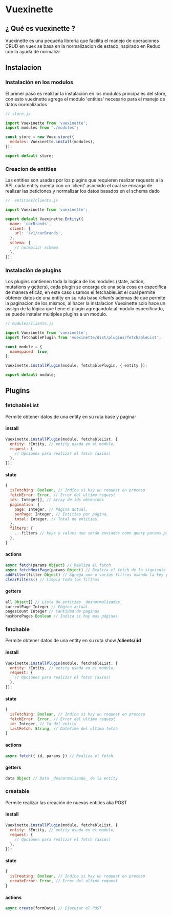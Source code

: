 # Vuexinette

## ¿ Qué es vuexinette ?

Vuexinette es una pequeña libreria que facilita el manejo de operaciones CRUD en vuex se basa en la normalizacion de estado inspirado en Redux con la ayuda de normalizr

## Instalacion

### Instalación en los modulos
El primer paso es realizar la instalacion en los modulos principales del store, con esto vuexinette agrega el modulo 'entities' necesario para el manejo de datos normalizados

```js
// store.js

import Vuexinette from 'vuexinette';
import modules from './modules';

const store = new Vuex.store({
  modules: Vuexinette.install(modules),
});

export default store;
```

### Creacion de entities
Las entities son usadas por los plugins que requieren realizar requests a la API, cada entity cuenta con un 'client' asociado el cual se encarga de realizar las peticiones y normalizar los datos basados en el schema dado

```js
//  entities/clients.js

import Vuexinette from 'vuexinette';

export default Vuexinette.Entity({
  name: 'carBrands',
  client: {
    url: '/v1/carBrands',
  },
  schema: {
    // normalizr schema
  },
});
```

### Instalación de plugins
Los plugins contienen toda la logica de los modules (state, action, mutations y getters), cada plugin se encarga de una sola cosa en específica de manera eficáz, en este caso usamos el fetchableList el cual permite obtener datos de una entity en su ruta base */clients* ademas de que permite la paginacion de los mismos, al hacer la instalacion Vuexinette solo hace un assign de la lógica que tiene el plugin agregandola al modulo específicado, se puede instalar multiples plugins a un modulo.

```js
// modules/clients.js

import Vuexinette from 'vuexinette';
import fetchablePlugin from 'vuexinette/dist/plugins/fetchableList';

const module = {
  namespaced: true,
};

Vuexinette.installPlugin(module, fetchablePlugin, { entity });

export default module;
```

## Plugins

### fetchableList
Permite obtener datos de una entity en su ruta base y paginar

#### install
```js
Vuexinette.installPlugin(module, fetchableList, {
  entity: !Entity, // entity usada en el modulo,
  request: {
    // Opciones para realizar el fetch (axios)
  },
});
```

#### state

```js
{
  isFetching: Boolean, // Indica si hay un request en proceso
  fetchError: Error, // Error del ultimo request
  ids: Integer[], // Array de ids obtenidos
  pagination: {
    page: Integer, // Página actual,
    perPage: Integer, // Entities por página,
    total: Integer, // Total de entities,
  },
  filters: {
    ...filters // keys y values que serán enviados como query params para filtrar
  },
}
```

#### actions
```js
async fetch(params Object) // Realiza el fetch
async fetchNextPage(params Object) // Realiza el fetch de la siguiente página
addFilter(filter Object) // Agrega uno o varios filtros usando la key y valor especificados
clearFilters() // Limpia todo los filtros
```

#### getters
```js
all Object[] // Lista de entities _desnormalizadas_
currentPage Integer // Página actual
pagesCount Integer // Cantidad de paginas
hasMorePages Boolean // Indica si hay mas páginas
```

### fetchable
Permite obtener datos de una entity en su ruta show **/clients/:id**

#### install
```js
Vuexinette.installPlugin(module, fetchableList, {
  entity: !Entity, // entity usada en el modulo,
  request: {
    // Opciones para realizar el fetch (axios)
  },
});
```

#### state

```js
{
  isFetching: Boolean, // Indica si hay un request en proceso
  fetchError: Error, // Error del ultimo request
  id: Integer, // Id del entity
  lastFetch: String, // DateTime del ultimo fetch
}
```

#### actions
```js
async fetch({ id, params }) // Realiza el fetch
```

#### getters
```js
data Object // Data _desnormalizada_ de la entity
```

### creatable
Permite realizar las creación de nuevas entities aka POST

#### install
```js
Vuexinette.installPlugin(module, fetchableList, {
  entity: !Entity, // entity usada en el modulo,
  request: {
    // Opciones para realizar el fetch (axios)
  },
});
```

#### state

```js
{
  isCreating: Boolean, // Indica si hay un request en proceso
  createError: Error, // Error del ultimo request
}
```

#### actions
```js
async create(formData) // Ejecutar el POST
```
